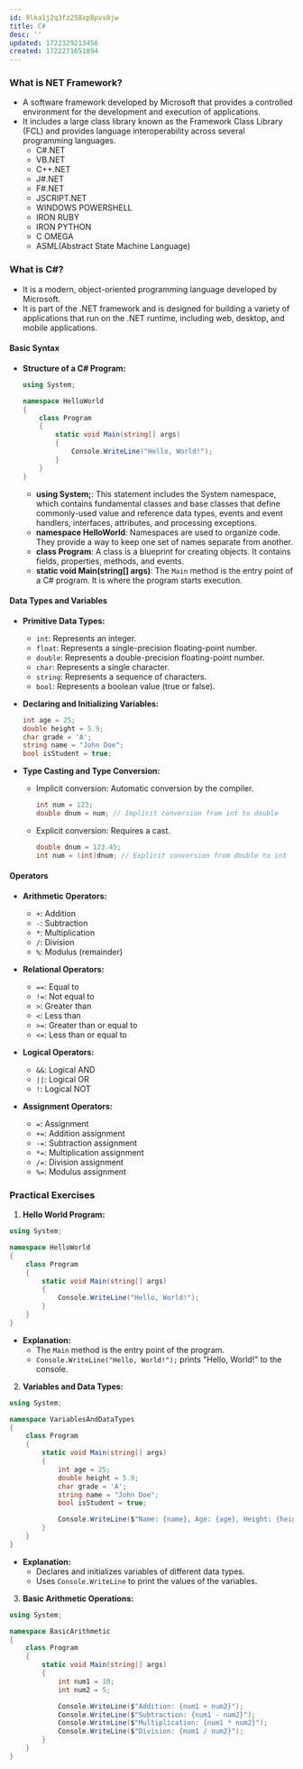 ```yaml
---
id: 9lka1j2q3fz258xp8pvs8jw
title: C#
desc: ''
updated: 1722329213456
created: 1722271651894
---
```


### What is NET Framework?
- A software framework developed by Microsoft that provides a controlled environment for the development and execution of applications.  
- It includes a large class library known as the Framework Class Library (FCL) and provides language interoperability across several programming languages.
  - C#.NET
  - VB.NET
  - C++.NET
  - J#.NET
  - F#.NET
  - JSCRIPT.NET
  - WINDOWS POWERSHELL
  - IRON RUBY
  - IRON PYTHON
  - C OMEGA
  - ASML(Abstract State Machine Language)

### What is C#?

- It is a modern, object-oriented programming language developed by Microsoft.
- It is part of the .NET framework and is designed for building a variety of applications that run on the .NET runtime, including web, desktop, and mobile applications.  
        

#### Basic Syntax

- **Structure of a C# Program:**
  ```csharp
  using System;

  namespace HelloWorld
  {
      class Program
      {
          static void Main(string[] args)
          {
              Console.WriteLine("Hello, World!");
          }
      }
  }
  ```

  - **using System;**: This statement includes the System namespace, which contains fundamental classes and base classes that define commonly-used value and reference data types, events and event handlers, interfaces, attributes, and processing exceptions.
  - **namespace HelloWorld**: Namespaces are used to organize code. They provide a way to keep one set of names separate from another.
  - **class Program**: A class is a blueprint for creating objects. It contains fields, properties, methods, and events.
  - **static void Main(string[] args)**: The `Main` method is the entry point of a C# program. It is where the program starts execution.

#### Data Types and Variables

- **Primitive Data Types:**
  - `int`: Represents an integer.
  - `float`: Represents a single-precision floating-point number.
  - `double`: Represents a double-precision floating-point number.
  - `char`: Represents a single character.
  - `string`: Represents a sequence of characters.
  - `bool`: Represents a boolean value (true or false).

- **Declaring and Initializing Variables:**
  ```csharp
  int age = 25;
  double height = 5.9;
  char grade = 'A';
  string name = "John Doe";
  bool isStudent = true;
  ```

- **Type Casting and Type Conversion:**
  - Implicit conversion: Automatic conversion by the compiler.
    ```csharp
    int num = 123;
    double dnum = num; // Implicit conversion from int to double
    ```
  - Explicit conversion: Requires a cast.
    ```csharp
    double dnum = 123.45;
    int num = (int)dnum; // Explicit conversion from double to int
    ```

#### Operators

- **Arithmetic Operators:**
  - `+`: Addition
  - `-`: Subtraction
  - `*`: Multiplication
  - `/`: Division
  - `%`: Modulus (remainder)

- **Relational Operators:**
  - `==`: Equal to
  - `!=`: Not equal to
  - `>`: Greater than
  - `<`: Less than
  - `>=`: Greater than or equal to
  - `<=`: Less than or equal to

- **Logical Operators:**
  - `&&`: Logical AND
  - `||`: Logical OR
  - `!`: Logical NOT

- **Assignment Operators:**
  - `=`: Assignment
  - `+=`: Addition assignment
  - `-=`: Subtraction assignment
  - `*=`: Multiplication assignment
  - `/=`: Division assignment
  - `%=`: Modulus assignment

### Practical Exercises

1. **Hello World Program:**

```csharp
using System;

namespace HelloWorld
{
    class Program
    {
        static void Main(string[] args)
        {
            Console.WriteLine("Hello, World!");
        }
    }
}
```

- **Explanation:**
  - The `Main` method is the entry point of the program.
  - `Console.WriteLine("Hello, World!");` prints "Hello, World!" to the console.

2. **Variables and Data Types:**

```csharp
using System;

namespace VariablesAndDataTypes
{
    class Program
    {
        static void Main(string[] args)
        {
            int age = 25;
            double height = 5.9;
            char grade = 'A';
            string name = "John Doe";
            bool isStudent = true;

            Console.WriteLine($"Name: {name}, Age: {age}, Height: {height}, Grade: {grade}, Is Student: {isStudent}");
        }
    }
}
```

- **Explanation:**
  - Declares and initializes variables of different data types.
  - Uses `Console.WriteLine` to print the values of the variables.

3. **Basic Arithmetic Operations:**

```csharp
using System;

namespace BasicArithmetic
{
    class Program
    {
        static void Main(string[] args)
        {
            int num1 = 10;
            int num2 = 5;

            Console.WriteLine($"Addition: {num1 + num2}");
            Console.WriteLine($"Subtraction: {num1 - num2}");
            Console.WriteLine($"Multiplication: {num1 * num2}");
            Console.WriteLine($"Division: {num1 / num2}");
        }
    }
}
```

